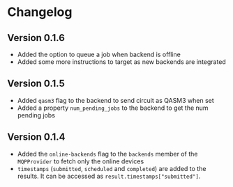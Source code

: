 # Changelog

## Version 0.1.6

- Added the option to queue a job when backend is offline
- Added some more instructions to target as new backends are integrated

## Version 0.1.5

- Added `qasm3` flag to the backend to send circuit as QASM3 when set
- Added a property `num_pending_jobs` to the backend to get the num pending jobs

## Version 0.1.4

- Added the `online-backends` flag to the `backends` member of the `MQPProvider` to fetch only the online devices
- `timestamps` (`submitted`, `scheduled` and `completed`) are added to the results. It can be accessed as `result.timestamps["submitted"]`.
